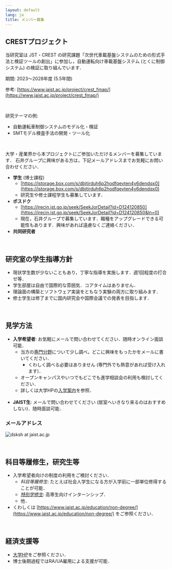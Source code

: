 ```yaml
---
layout: default
lang: ja
title: メンバー募集
---
```


## CRESTプロジェクト

当研究室は JST・CREST の研究課題「次世代車載基盤システムのための形式手法と検証ツールの創出」に参加し，自動運転向け車載基盤システム (とくに制御システム) の検証に取り組んでいます．

期間: 2023〜2028年度 (5.5年間)

参考: [https://www.jaist.ac.jp/project/crest_fmap/](https://www.jaist.ac.jp/project/crest_fmap/)

<br />

研究テーマの例:

- 自動運転車制御システムのモデル化・検証
- SMTモデル検査手法の開発・ツール化

<br />

大学・産業界から本プロジェクトにご参加いただけるメンバーを募集しています．
石井グループに興味がある方は，下記メールアドレスまでお気軽にお問い合わせください．

- **学生** (博士課程)
    - [https://jstorage.box.com/s/dbjtirduh6p2hodfqevten4y6dendqx0](https://jstorage.box.com/s/dbjtirduh6p2hodfqevten4y6dendqx0)
    - 研究生や修士課程学生も募集しています．
- **ポスドク**
    - [https://jrecin.jst.go.jp/seek/SeekJorDetail?id=D124120850](https://jrecin.jst.go.jp/seek/SeekJorDetail?id=D124120850&ln=0)
    - 現在，石井グループで募集しています．職種をアップグレードできる可能性もあります．興味があれば遠慮なくご連絡ください．
- **共同研究者**

<br />

## 研究室の学生指導方針

- 現状学生数が少ないこともあり，丁寧な指導を実施します．週1回程度の打合せ等．
- 学生部屋は自由で国際的な雰囲気．コアタイムはありません．
- 理論面の構築とソフトウェア実装をともなう実験の両方に取り組みます．
- 修士学生は修了までに国内研究会や国際会議での発表を目指します．

<br />

## 見学方法

- **入学希望者**: お気軽にメールで問い合わせてください．随時オンライン面談可能．
    - 当方の[専門分野](./index.html#research-ja)について少し調べ，どこに興味をもったかをメールに書いてください．
        - くわしく調べる必要はありません (専門外でも熱意があれば受け入れます)．
    - オープンキャンパスやいつでもどこでも進学相談会の利用も検討してください．
    - 詳しくは大学HPの[入学案内](https://www.jaist.ac.jp/admissions/)を参照．<br /><br />
- **JAIST生**: メールで問い合わせてください (居室へいきなり来るのはおすすめしない)．随時面談可能．

### メールアドレス

![dsksh at jaist.ac.jp](https://www.jaist.ac.jp/laboratory/images/dsksh-mail.gif)

<br />

## 科目等履修生，研究生等

- 入学希望者向けの制度の利用をご検討ください．
    - *科目等履修生*: たとえば社会人学生になる方が入学前に一部単位修得することが可能．
    - [*特別学修生*](https://www.jaist.ac.jp/education/non-degree/internship.html): 高専生向けインターンシップ．
    - 他．
- くわしくは [https://www.jaist.ac.jp/education/non-degree/](https://www.jaist.ac.jp/education/non-degree/) をご参照ください．

<br />

## 経済支援等

- [大学HP](https://www.jaist.ac.jp/studentlife/support/scholarships.html)をご参照ください．
- 博士後期過程ではRA/UA雇用による支援が可能．

<!-- EOF -->
